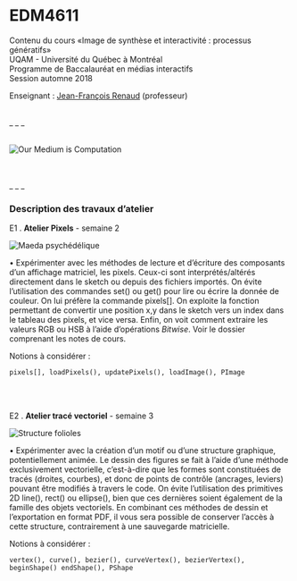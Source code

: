 EDM4611
=======

Contenu du cours «Image de synthèse et interactivité : processus génératifs»<br>
UQAM - Université du Québec à Montréal<br>
Programme de Baccalauréat en médias interactifs<br>
Session automne 2018

Enseignant : <a href="mailto:renaud.jean-francois@uqam.ca">Jean-François Renaud</a> (professeur)

<br>
_ _ _

<br>
<br>

![Our Medium is Computation](https://dl.dropboxusercontent.com/s/hsvcnobh727vwki/medium_is_computation.jpg
"Citation tirée d’une conférence donnée par Jessica Rosenkrantz")

<br>
<br>
_ _ _

### Description des travaux d’atelier

E1 . **Atelier Pixels** - semaine 2

![Maeda psychédélique](https://dl.dropboxusercontent.com/s/abzqccrq6iw17ud/maeda.jpg
"Traitement d’unne image pixel par pixel")

• Expérimenter avec les méthodes de lecture et d’écriture des composants d’un affichage matriciel, les pixels. Ceux-ci sont interprétés/altérés directement dans le sketch ou depuis des fichiers importés. On évite l’utilisation des commandes set() ou get() pour lire ou écrire la donnée de couleur. On lui préfère la commande pixels[]. On exploite la fonction permettant de convertir une position x,y dans le sketch vers un index dans le tableau des pixels, et vice versa. Enfin, on voit comment extraire les valeurs RGB ou HSB à l’aide d’opérations <i>Bitwise</i>. Voir le dossier comprenant les notes de cours.

Notions à considérer :

`pixels[], loadPixels(), updatePixels(), loadImage(), PImage`

<br>
<br>

E2 . **Atelier tracé vectoriel** - semaine 3

![Structure folioles](https://dl.dropboxusercontent.com/s/967i1011w1vv3e4/folioles.jpg
"Structuration des folioles d’une feuille")

• Expérimenter avec la création d’un motif ou d’une structure graphique, potentiellement animée. Le dessin des figures se fait à l’aide d’une méthode exclusivement vectorielle, c’est-à-dire que les formes sont constituées de tracés (droites, courbes), et donc de points de contrôle (ancrages, leviers) pouvant être modifiés à travers le code. On évite l’utilisation des primitives 2D line(), rect() ou ellipse(), bien que ces dernières soient également de la famille des objets vectoriels. En combinant ces méthodes de dessin et l’exportation en format PDF, il vous sera possible de conserver l’accès à cette structure, contrairement à une sauvegarde matricielle.

Notions à considérer :

`vertex(), curve(), bezier(), curveVertex(), bezierVertex(), beginShape() endShape(), PShape`

<br>
<br>